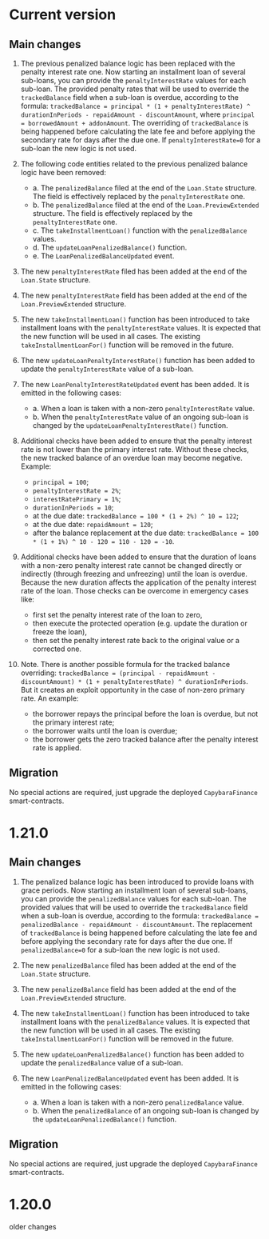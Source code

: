 # Current version

## Main changes

1. The previous penalized balance logic has been replaced with the penalty interest rate one.
   Now starting an installment loan of several sub-loans, you can provide the `penaltyInterestRate` values for each sub-loan. 
   The provided penalty rates that will be used to override the `trackedBalance` field when a sub-loan is overdue,
   according to the formula: `trackedBalance = principal * (1 + penaltyInterestRate) ^ durationInPeriods - repaidAmount - discountAmount`, where `principal = borrowedAmount + addonAmount`.
   The overriding of `trackedBalance` is being happened before calculating the late fee and before applying 
   the secondary rate for days after the due one. If `penaltyInterestRate=0` for a sub-loan the new logic is not used.

2. The following code entities related to the previous penalized balance logic have been removed:
    * a. The `penalizedBalance` filed at the end of the `Loan.State` structure. The field is effectively replaced by the `penaltyInterestRate` one.
    * b. The `penalizedBalance` filed at the end of the `Loan.PreviewExtended` structure. The field is effectively replaced by the `penaltyInterestRate` one.
    * c. The `takeInstallmentLoan()` function with the `penalizedBalance` values.
    * d. The `updateLoanPenalizedBalance()` function.
    * e. The `LoanPenalizedBalanceUpdated` event.

3. The new `penaltyInterestRate` filed has been added at the end of the `Loan.State` structure.

4. The new `penaltyInterestRate` field has been added at the end of the `Loan.PreviewExtended` structure.

5. The new `takeInstallmentLoan()` function has been introduced to take installment loans with the `penaltyInterestRate` values.
   It is expected that the new function will be used in all cases.
   The existing `takeInstallmentLoanFor()` function will be removed in the future.

6. The new `updateLoanPenaltyInterestRate()` function has been added to update the `penaltyInterestRate`  value of a sub-loan.

7. The new `LoanPenaltyInterestRateUpdated` event has been added. It is emitted in the following cases:
    * a. When a loan is taken with a non-zero `penaltyInterestRate` value.
    * b. When the `penaltyInterestRate` value of an ongoing sub-loan is changed by the `updateLoanPenaltyInterestRate()` function.

8. Additional checks have been added to ensure that the penalty interest rate is not lower than the primary interest rate. 
   Without these checks, the new tracked balance of an overdue loan may become negative. Example:
    * `principal = 100`;
    * `penaltyInterestRate = 2%`;
    * `interestRatePrimary = 1%`;
    * `durationInPeriods = 10`;
    * at the due date: `trackedBalance = 100 * (1 + 2%) ^ 10 = 122`;
    * at the due date: `repaidAmount = 120`;
    * after the balance replacement at the due date: `trackedBalance = 100 * (1 + 1%) ^ 10 - 120 = 110 - 120 = -10`.

9. Additional checks have been added to ensure that the duration of loans with a non-zero penalty interest rate cannot be changed directly or indirectly (through freezing and unfreezing) until the loan is overdue.
Because the new duration affects the application of the penalty interest rate of the loan.
Those checks can be overcome in emergency cases like:
    * first set the penalty interest rate of the loan to zero,
    * then execute the protected operation (e.g. update the duration or freeze the loan),
    * then set the penalty interest rate back to the original value or a corrected one.

10. Note. There is another possible formula for the tracked balance overriding: `trackedBalance = (principal - repaidAmount - discountAmount) * (1 + penaltyInterestRate) ^ durationInPeriods`.
   But it creates an exploit opportunity in the case of non-zero primary rate. An example:
    * the borrower repays the principal before the loan is overdue, but not the primary interest rate;
    * the borrower waits until the loan is overdue;
    * the borrower gets the zero tracked balance after the penalty interest rate is applied.

## Migration

No special actions are required, just upgrade the deployed `CapybaraFinance` smart-contracts.

# 1.21.0

## Main changes

1. The penalized balance logic has been introduced to provide loans with grace periods. Now starting an installment loan of several sub-loans, you can provide the `penalizedBalance` values for each sub-loan. The provided values that will be used to override the `trackedBalance` field when a sub-loan is overdue, according to the formula: `trackedBalance = penalizedBalance - repaidAmount - discountAmount`. The replacement of `trackedBalance` is being happened before calculating the late fee and before applying the secondary rate for days after the due one. If `penalizedBalance=0` for a sub-loan the new logic is not used.

2. The new `penalizedBalance` filed has been added at the end of the `Loan.State` structure.

3. The new `penalizedBalance` field has been added at the end of the `Loan.PreviewExtended` structure.

4. The new `takeInstallmentLoan()` function has been introduced to take installment loans with the `penalizedBalance` values. It is expected that the new function will be used in all cases. The existing `takeInstallmentLoanFor()` function will be removed in the future.

5. The new `updateLoanPenalizedBalance()` function has been added to update the `penalizedBalance`  value of a sub-loan.

6. The new `LoanPenalizedBalanceUpdated` event has been added. It is emitted in the following cases:
    * a. When a loan is taken with a non-zero `penalizedBalance` value.
    * b. When the `penalizedBalance` of an ongoing sub-loan is changed by the `updateLoanPenalizedBalance()` function.

## Migration

No special actions are required, just upgrade the deployed `CapybaraFinance` smart-contracts.

# 1.20.0

older changes
